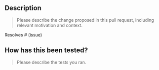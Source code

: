 ## Description

> Please describe the change proposed in this pull request, including relevant
> motivation and context.

Resolves # (issue)

## How has this been tested?

> Please describe the tests you ran.

